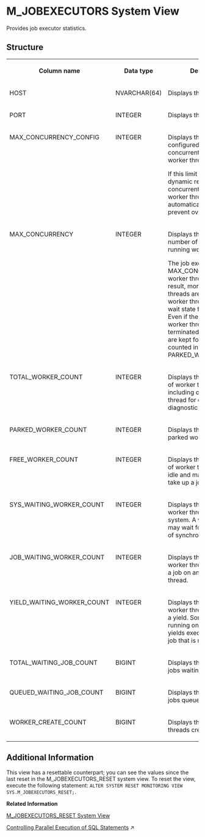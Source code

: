 <!-- loiod20da56dd2951014b0ed84780bd84d7e -->

# M\_JOBEXECUTORS System View

Provides job executor statistics.



<a name="loiod20da56dd2951014b0ed84780bd84d7e___m__j_o_b_e_x_e_c_u_t_o_r_s_1fulldesc_M_JOBEXECUTORS"/>

## Structure


<table>
<tr>
<th valign="top">

Column name

</th>
<th valign="top">

Data type

</th>
<th valign="top">

Description

</th>
</tr>
<tr>
<td valign="top">

HOST

</td>
<td valign="top">

NVARCHAR\(64\)

</td>
<td valign="top">

Displays the host name.

</td>
</tr>
<tr>
<td valign="top">

PORT

</td>
<td valign="top">

INTEGER

</td>
<td valign="top">

Displays the internal port.

</td>
</tr>
<tr>
<td valign="top">

MAX\_CONCURRENCY\_CONFIG

</td>
<td valign="top">

INTEGER

</td>
<td valign="top">

Displays the maximum limit configured for concurrently running worker threads.

If this limit is exceeded, a dynamic reduction in the concurrently running worker threads is automatically triggered, to prevent overload.

</td>
</tr>
<tr>
<td valign="top">

MAX\_CONCURRENCY

</td>
<td valign="top">

INTEGER

</td>
<td valign="top">

Displays the maximum number of concurrently running worker threads.

The job executor keeps MAX\_CONCURRENCY worker threads busy. As a result, more worker threads are started if some worker threads are in a wait state for some time. Even if these additional worker threads are terminated, some of them are kept for later use and counted in PARKED\_WORKER\_COUNT.

</td>
</tr>
<tr>
<td valign="top">

TOTAL\_WORKER\_COUNT

</td>
<td valign="top">

INTEGER

</td>
<td valign="top">

Displays the total number of worker threads, including one extra worker thread for emergency diagnostic purposes.

</td>
</tr>
<tr>
<td valign="top">

PARKED\_WORKER\_COUNT

</td>
<td valign="top">

INTEGER

</td>
<td valign="top">

Displays the number of parked worker threads.

</td>
</tr>
<tr>
<td valign="top">

FREE\_WORKER\_COUNT

</td>
<td valign="top">

INTEGER

</td>
<td valign="top">

Displays the total number of worker threads that are idle and may immediately take up a job to work on.

</td>
</tr>
<tr>
<td valign="top">

SYS\_WAITING\_WORKER\_COUNT

</td>
<td valign="top">

INTEGER

</td>
<td valign="top">

Displays the number of worker threads waiting in system. A worker thread may wait for any other kind of synchronization.

</td>
</tr>
<tr>
<td valign="top">

JOB\_WAITING\_WORKER\_COUNT

</td>
<td valign="top">

INTEGER

</td>
<td valign="top">

Displays the number of worker threads waiting for a job on another worker thread.

</td>
</tr>
<tr>
<td valign="top">

YIELD\_WAITING\_WORKER\_COUNT

</td>
<td valign="top">

INTEGER

</td>
<td valign="top">

Displays the number of worker threads waiting on a yield. Sometimes a job running on a worker thread yields execution to another job that is more important.

</td>
</tr>
<tr>
<td valign="top">

TOTAL\_WAITING\_JOB\_COUNT

</td>
<td valign="top">

BIGINT

</td>
<td valign="top">

Displays the number of all jobs waiting for execution.

</td>
</tr>
<tr>
<td valign="top">

QUEUED\_WAITING\_JOB\_COUNT

</td>
<td valign="top">

BIGINT

</td>
<td valign="top">

Displays the number of jobs queued for execution.

</td>
</tr>
<tr>
<td valign="top">

WORKER\_CREATE\_COUNT

</td>
<td valign="top">

BIGINT

</td>
<td valign="top">

Displays the number of threads created.

</td>
</tr>
</table>



<a name="loiod20da56dd2951014b0ed84780bd84d7e__section_bdz_gyg_x2b"/>

## Additional Information

This view has a resettable counterpart; you can see the values since the last reset in the M\_JOBEXECUTORS\_RESET system view. To reset the view, execute the following statement: `ALTER SYSTEM RESET MONITORING VIEW SYS.M_JOBEXECUTORS_RESET;`.

**Related Information**  


[M\_JOBEXECUTORS\_RESET System View](m-jobexecutors-reset-system-view-d20dec6.md "Provides values accumulated since the last reset of the main view M_JOBEXECUTORS.")

[Controlling Parallel Execution of SQL Statements](https://help.sap.com/viewer/f9c5015e72e04fffa14d7d4f7267d897/2024_1_QRC/en-US/5c012ca1def64bceb5f29028325193bd.html "Job management takes place in the HANA worker framework and is handled by the JobExecutor which is a job queueing and dispatching subsystem.") :arrow_upper_right:

